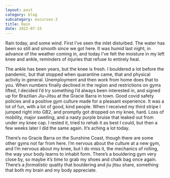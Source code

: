 ```yaml
---
layout: post
category: blog
subcategory: excurses-3
title: Rain
date: 2022-07-15
---
```


Rain today, and some wind. First I’ve seen the inlet disturbed. The water has been so still and smooth since we got here. It was humid last night, in advance of the weather coming in, and today I’ve felt the moisture in my left knee and ankle, reminders of injuries that refuse to entirely heal.

The ankle has been years, but the knee is fresh. I bouldered a lot before the pandemic, but that stopped when quarantine came, that and physical activity in general. Unemployment and then work from home does that to you. When numbers finally declined in the region and restrictions on gyms lifted, I decided I’d try something I’d always been interested in, and signed up for Brazilian Jiu-Jitsu at the Gracie Barra in town. Good covid safety policies and a positive gym culture made for a pleasant experience. It was a lot of fun, with a lot of good, kind people. When I received my third stripe I jumped right into GB2, and promptly got dropped on my knee, hard. Loss of mobility, major swelling, and a nasty purple bruise that leaked out from under my knee cap. I rested it, tried to rehab it as best I could, but then a few weeks later I did the same again. It’s aching a lot today.

There’s no Gracie Barra on the Sunshine Coast, though there are some other gyms not far from here. I’m nervous about the culture at a new gym, and I’m nervous about my knee, but I do miss it, the mechanics of rolling, the way your body learns to inhabit form. There’s a bouldering gym very close by, so maybe it’s time to grab my shoes and chalk bag once again. There’s a *formalistic* quality that bouldering and jiu jitsu share, something that both my brain and my body appreciate.
